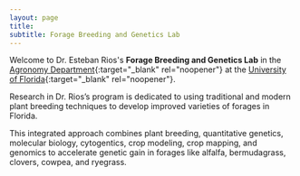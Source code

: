 ```yaml
---
layout: page
title:  
subtitle: Forage Breeding and Genetics Lab
---
```


Welcome to Dr. Esteban Rios's **Forage Breeding and Genetics Lab** in the [Agronomy Department](https://agronomy.ifas.ufl.edu/){:target="_blank" rel="noopener"} at the [University of Florida](https://www.ufl.edu/){:target="_blank" rel="noopener"}. 

Research in Dr. Rios’s program is dedicated to using traditional and modern plant breeding techniques to develop improved varieties of forages in Florida. 

This integrated approach combines plant breeding, quantitative genetics, molecular biology, cytogentics, crop modeling, crop mapping, and genomics to accelerate genetic gain in forages like alfalfa, bermudagrass, clovers, cowpea, and ryegrass.


